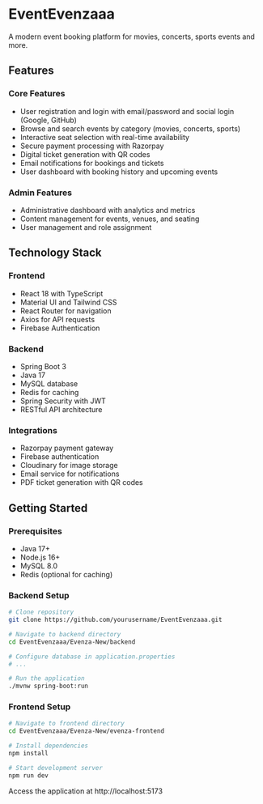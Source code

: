 # EventEvenzaaa

A modern event booking platform for movies, concerts, sports events and more.

## Features

### Core Features
- User registration and login with email/password and social login (Google, GitHub)
- Browse and search events by category (movies, concerts, sports)
- Interactive seat selection with real-time availability
- Secure payment processing with Razorpay
- Digital ticket generation with QR codes
- Email notifications for bookings and tickets
- User dashboard with booking history and upcoming events

### Admin Features
- Administrative dashboard with analytics and metrics
- Content management for events, venues, and seating
- User management and role assignment

## Technology Stack

### Frontend
- React 18 with TypeScript
- Material UI and Tailwind CSS
- React Router for navigation
- Axios for API requests
- Firebase Authentication

### Backend
- Spring Boot 3
- Java 17
- MySQL database
- Redis for caching
- Spring Security with JWT
- RESTful API architecture

### Integrations
- Razorpay payment gateway
- Firebase authentication
- Cloudinary for image storage
- Email service for notifications
- PDF ticket generation with QR codes

## Getting Started

### Prerequisites
- Java 17+
- Node.js 16+
- MySQL 8.0
- Redis (optional for caching)

### Backend Setup
```bash
# Clone repository
git clone https://github.com/yourusername/EventEvenzaaa.git

# Navigate to backend directory
cd EventEvenzaaa/Evenza-New/backend

# Configure database in application.properties
# ...

# Run the application
./mvnw spring-boot:run
```

### Frontend Setup
```bash
# Navigate to frontend directory
cd EventEvenzaaa/Evenza-New/evenza-frontend

# Install dependencies
npm install

# Start development server
npm run dev
```

Access the application at http://localhost:5173
